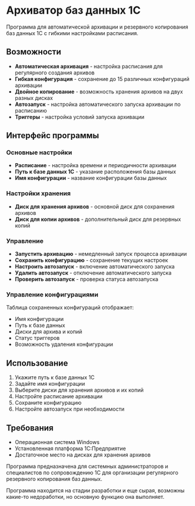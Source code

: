 # Архиватор баз данных 1С

Программа для автоматической архивации и резервного копирования баз данных 1С с гибкими настройками расписания.

## Возможности

- **Автоматическая архивация** - настройка расписания для регулярного создания архивов
- **Гибкая конфигурация** - сохранение до 15 различных конфигураций архивации
- **Двойное копирование** - возможность хранения архивов на двух разных дисках
- **Автозапуск** - настройка автоматического запуска архивации по расписанию
- **Триггеры** - настройка условий запуска архивации

## Интерфейс программы

### Основные настройки
- **Расписание** - настройка времени и периодичности архивации
- **Путь к базе данных 1С** - указание расположения базы данных
- **Имя конфигурации** - название конфигурации базы данных

### Настройки хранения
- **Диск для хранения архивов** - основной диск для сохранения архивов
- **Диск для копии архивов** - дополнительный диск для резервных копий

### Управление
- **Запустить архивацию** - немедленный запуск процесса архивации
- **Сохранить конфигурацию** - сохранение текущих настроек
- **Настроить автозапуск** - включение автоматического запуска
- **Удалить автозапуск** - отключение автоматического запуска
- **Проверить автозапуск** - проверка статуса автозапуска

### Управление конфигурациями
Таблица сохраненных конфигураций отображает:
- Имя конфигурации
- Путь к базе данных
- Диски для архива и копий
- Статус триггеров
- Возможность удаления конфигурации

## Использование

1. Укажите путь к базе данных 1С
2. Задайте имя конфигурации
3. Выберите диски для хранения архивов и их копий
4. Настройте расписание архивации
5. Сохраните конфигурацию
6. Настройте автозапуск при необходимости

## Требования

- Операционная система Windows
- Установленная платформа 1С:Предприятие
- Достаточное место на дисках для хранения архивов

Программа предназначена для системных администраторов и специалистов по сопровождению 1С для организации регулярного резервного копирования баз данных.

Программа находится на стадии разработки и еще сырая, возможны какие-то недоработки, но основную функцию она выполняет.
